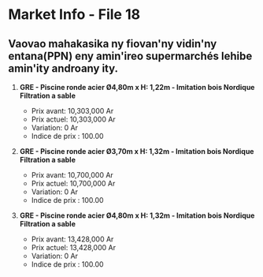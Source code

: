 # Market Info - File 18

## Vaovao mahakasika ny fiovan'ny vidin'ny entana(PPN) eny amin'ireo supermarchés lehibe amin'ity androany ity.

1. **GRE - Piscine ronde acier Ø4,80m x H: 1,22m - Imitation bois Nordique Filtration a sable**
   - Prix avant: 10,303,000 Ar
   - Prix actuel: 10,303,000 Ar
   - Variation: 0 Ar
   - Indice de prix : 100.00

2. **GRE - Piscine ronde acier Ø3,70m x H: 1,32m - Imitation bois Nordique Filtration a sable**
   - Prix avant: 10,700,000 Ar
   - Prix actuel: 10,700,000 Ar
   - Variation: 0 Ar
   - Indice de prix : 100.00

3. **GRE - Piscine ronde acier Ø4,80m x H: 1,32m - Imitation bois Nordique Filtration a sable**
   - Prix avant: 13,428,000 Ar
   - Prix actuel: 13,428,000 Ar
   - Variation: 0 Ar
   - Indice de prix : 100.00

